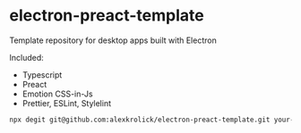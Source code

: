 # electron-preact-template

Template repository for desktop apps built with Electron

Included:
* Typescript
* Preact
* Emotion CSS-in-Js
* Prettier, ESLint, Stylelint

```sh
npx degit git@github.com:alexkrolick/electron-preact-template.git your-new-repo
```
